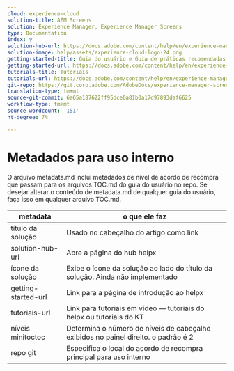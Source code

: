 ```yaml
---
cloud: experience-cloud
solution-title: AEM Screens
solution: Experience Manager, Experience Manager Screens
type: Documentation
index: y
solution-hub-url: https://docs.adobe.com/content/help/en/experience-manager-screens/user-guide/aem-screens-introduction.html
solution-image: help/assets/experience-cloud-logo-24.png
getting-started-title: Guia do usuário e Guia de práticas recomendadas para AEM Screens
getting-started-url: https://docs.adobe.com/content/help/en/experience-manager-screens/user-guide/aem-screens-introduction.html
tutorials-title: Tutoriais
tutorials-url: https://docs.adobe.com/content/help/en/experience-manager-screens/using/about-guide.html
git-repo: https://git.corp.adobe.com/AdobeDocs/experience-manager-screens.pt-BR
translation-type: tm+mt
source-git-commit: 6a65a187622ff95dce0a81b0a17d97893daf6625
workflow-type: tm+mt
source-wordcount: '151'
ht-degree: 7%

---
```



# Metadados para uso interno

O arquivo metadata.md inclui metadados de nível de acordo de recompra que passam para os arquivos TOC.md do guia do usuário no repo. Se desejar alterar o conteúdo de metadata.md de qualquer guia do usuário, faça isso em qualquer arquivo TOC.md.

| metadata | o que ele faz |
|--- |--- |
| título da solução | Usado no cabeçalho do artigo como link |
| solution-hub-url | Abre a página do hub helpx |
| ícone da solução | Exibe o ícone da solução ao lado do título da solução. Ainda não implementado |
| getting-started-url | Link para a página de introdução ao helpx |
| tutoriais-url | Link para tutoriais em vídeo — tutoriais do helpx ou tutoriais do KT |
| níveis minitoctoc | Determina o número de níveis de cabeçalho exibidos no painel direito. o padrão é 2 |
| repo git | Especifica o local do acordo de recompra principal para uso interno |
